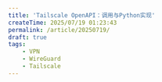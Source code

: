 ```yaml
---
title: 'Tailscale OpenAPI：调用与Python实现'
createTime: 2025/07/19 01:23:43
permalink: /article/20250719/
draft: true
tags:
    - VPN
    - WireGuard
    - Tailscale
---
```

